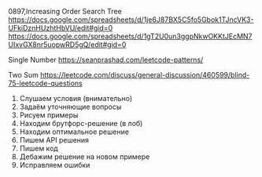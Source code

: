 0897,Increasing Order Search Tree
https://docs.google.com/spreadsheets/d/1je6J87BX5C5fo5Gbok1TJncVK3-UFkiDznHUzhtHbVU/edit#gid=0
https://docs.google.com/spreadsheets/d/1gT2U0un3ggpNkwOKKtJEcMN7UIxvGX8nr5uopwRD5gQ/edit#gid=0

Single Number
https://seanprashad.com/leetcode-patterns/

Two Sum
https://leetcode.com/discuss/general-discussion/460599/blind-75-leetcode-questions

1. Слушаем условия (внимательно)
2. Задаём уточняющие вопросы
3. Рисуем примеры
4. Находим брутфорс-решение (в лоб) 
5. Находим оптимальное решение
6. Пишем API решения
7. Пишем код
8. Дебажим решение на новом примере
9. Исправляем ошибки